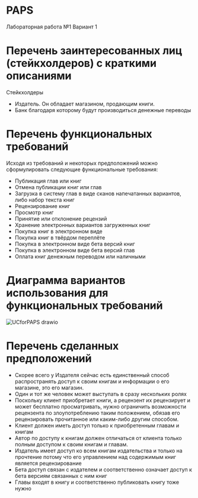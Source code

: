 # PAPS
Лабораторная работа №1
Вариант 1
# Перечень заинтересованных лиц (стейкхолдеров) с краткими описаниями 
Стейкхолдеры
- Издатель. Он обладает магазином, продающим книги.
- Банк благодаря которому будут производиться денежные переводы
# Перечень функциональных требований 
Исходя из требований и некоторых предположений можно сформулировать следующие функциональные требования:
- Публикация глав или книг
- Отмена публикации книг или глав
- Загрузка в систему глав в виде сканов напечатанных вариантов, либо набор текста книг
- Рецензирование книг
- Просмотр книг 
- Принятие или отклонение рецензий
- Хранение электронных вариантов загруженных книг
- Покупка книг в электронном виде
- Покупка книг в твёрдом переплёте
- Покупка в электронном виде бета версий книг
- Покупка в электронном виде бета версий глав
- Оплата книг денежным переводом или наличными
# Диаграмма вариантов использования для функциональных требований

![UCforPAPS drawio](./UCforPAPS.drawio.png)
# Перечень сделанных предположений 
- Скорее всего у Издателя сейчас есть единственный способ распространять доступ к своим книгам и информации о его магазине, это его магазин.
- Один и тот же человек может выступать в сразу нескольких ролях
- Поскольку клиент приобретает книги, а рецензент их рецензирует и может бесплатно просматривать, нужно ограничить возможности рецензента по злоупотреблению таким положением, обязав его рецензировать прочитанное или каким-либо другим способом.
- Клиент должен иметь доступ только к приобретенным главам и книгам
- Автор по доступу к книгам должен отличаться от клиента только полным доступом к своим книгам и главам.
- Издатель имеет доступ ко всем книгам издательства и только на прочтение потому что его управлением над содержимым книг является рецензирование
- Бета доступ связан с издателем и соответственно означает доступ к бета версиям связанных с ним книг
- Главы входят в книгу и соответственно публиковать книгу тоже нужно